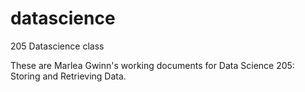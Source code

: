 # datascience
205 Datascience class

These are Marlea Gwinn's working documents for Data Science 205: Storing and Retrieving Data.
